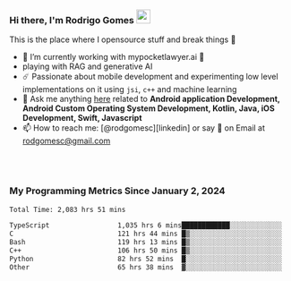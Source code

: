 
### Hi there, I'm Rodrigo Gomes <img src="https://media.giphy.com/media/hvRJCLFzcasrR4ia7z/giphy.gif" width="25px">
This is the place where I opensource stuff and break things 🤣
- 🔭 I’m currently working with mypocketlawyer.ai 💜
- playing with RAG and generative AI
- ☄️ Passionate about mobile development and experimenting low level implementations on it using `jsi`, `c++` and machine learning
- 💬 Ask me anything [here](https://github.com/rodgomesc/rodgomesc/issues) related to <b>Android application Development, Android Custom Operating System Development, Kotlin, Java, iOS Development, Swift, Javascript</b>
- 📫 How to reach me: [@rodgomesc][linkedin] or say 👋 on Email at [rodgomesc@gmail.com](mailto:rodgomesc@gmail.com)


<br/>

<!-- 
<picture>
  <img src="/github-metrics.svg" alt="Metrics">
</picture>
-->

</br>

### My Programming Metrics Since January 2, 2024 


<!--START_SECTION:waka-->

```txt
Total Time: 2,083 hrs 51 mins

TypeScript                 1,035 hrs 6 mins████████████░░░░░░░░░░░░░   48.16 %
C                          121 hrs 44 mins █▒░░░░░░░░░░░░░░░░░░░░░░░   05.66 %
Bash                       119 hrs 13 mins █▒░░░░░░░░░░░░░░░░░░░░░░░   05.55 %
C++                        106 hrs 50 mins █▒░░░░░░░░░░░░░░░░░░░░░░░   04.97 %
Python                     82 hrs 52 mins  █░░░░░░░░░░░░░░░░░░░░░░░░   03.86 %
Other                      65 hrs 38 mins  ▓░░░░░░░░░░░░░░░░░░░░░░░░   03.05 %
```

<!--END_SECTION:waka-->
